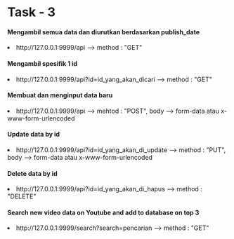 # Task - 3

<h4>Mengambil semua data dan diurutkan berdasarkan publish_date</h4>
<li>http://127.0.0.1:9999/api --> method : "GET"</li>

<h4>Mengambil spesifik 1 id</h4>
<li>http://127.0.0.1:9999/api?id=id_yang_akan_dicari --> method : "GET"</li> 

<h4>Membuat dan menginput data baru</h4>
<li>http://127.0.0.1:9999/api --> mehtod : "POST", body --> form-data atau x-www-form-urlencoded</li>

<h4>Update data by id</h4>
<li>http://127.0.0.1:9999/api?id=id_yang_akan_di_update --> method : "PUT", body --> form-data atau x-www-form-urlencoded</li>

<h4>Delete data by id</h4>
<li>http://127.0.0.1:9999/api?id=id_yang_akan_di_hapus --> method : "DELETE"</li>

<h4>Search new video data on Youtube and add to database on top 3</h4>
<li>http://127.0.0.1:9999/search?search=pencarian --> method : "GET"</li>
